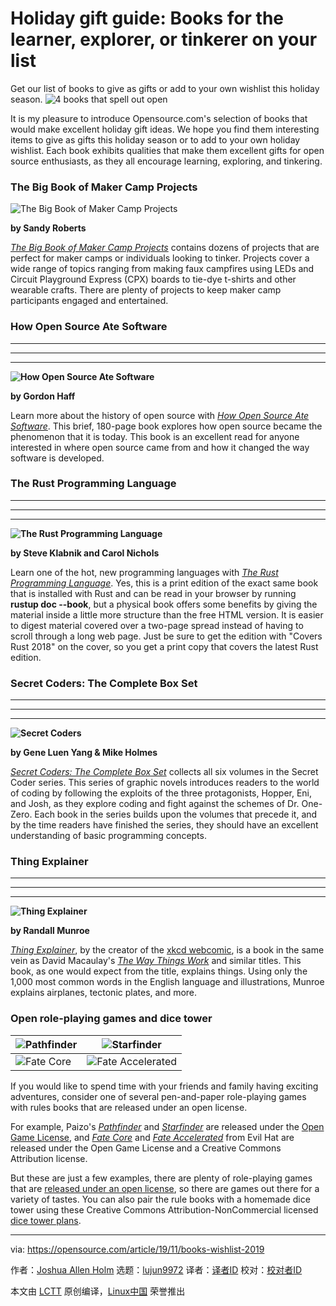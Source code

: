 [#]: collector: (lujun9972)
[#]: translator: ( )
[#]: reviewer: ( )
[#]: publisher: ( )
[#]: url: ( )
[#]: subject: (Holiday gift guide: Books for the learner, explorer, or tinkerer on your list)
[#]: via: (https://opensource.com/article/19/11/books-wishlist-2019)
[#]: author: (Joshua Allen Holm https://opensource.com/users/holmja)

Holiday gift guide: Books for the learner, explorer, or tinkerer on your list
======
Get our list of books to give as gifts or add to your own wishlist this
holiday season.
![4 books that spell out open][1]

It is my pleasure to introduce Opensource.com's selection of books that would make excellent holiday gift ideas. We hope you find them interesting items to give as gifts this holiday season or to add to your own holiday wishlist. Each book exhibits qualities that make them excellent gifts for open source enthusiasts, as they all encourage learning, exploring, and tinkering.

### The Big Book of Maker Camp Projects

![The Big Book of Maker Camp Projects][2]

**by Sandy Roberts**

[_The Big Book of Maker Camp Projects_][3] contains dozens of projects that are perfect for maker camps or individuals looking to tinker. Projects cover a wide range of topics ranging from making faux campfires using LEDs and Circuit Playground Express (CPX) boards to tie-dye t-shirts and other wearable crafts. There are plenty of projects to keep maker camp participants engaged and entertained.

### How Open Source Ate Software

* * *

* * *

* * *

**![How Open Source Ate Software ][4]**

**by Gordon Haff**

Learn more about the history of open source with [_How Open Source Ate Software_][5]. This brief, 180-page book explores how open source became the phenomenon that it is today. This book is an excellent read for anyone interested in where open source came from and how it changed the way software is developed.

### The Rust Programming Language

* * *

* * *

* * *

**![The Rust Programming Language ][6]**

**by Steve Klabnik and Carol Nichols**

Learn one of the hot, new programming languages with [_The Rust Programming Language_][7]. Yes, this is a print edition of the exact same book that is installed with Rust and can be read in your browser by running **rustup doc --book**, but a physical book offers some benefits by giving the material inside a little more structure than the free HTML version. It is easier to digest material covered over a two-page spread instead of having to scroll through a long web page. Just be sure to get the edition with "Covers Rust 2018" on the cover, so you get a print copy that covers the latest Rust edition.

### Secret Coders: The Complete Box Set

* * *

* * *

* * *

**![Secret Coders][8]**

**by Gene Luen Yang &amp; Mike Holmes**

[_Secret Coders: The Complete Box Set_][9] collects all six volumes in the Secret Coder series. This series of graphic novels introduces readers to the world of coding by following the exploits of the three protagonists, Hopper, Eni, and Josh, as they explore coding and fight against the schemes of Dr. One-Zero. Each book in the series builds upon the volumes that precede it, and by the time readers have finished the series, they should have an excellent understanding of basic programming concepts.

### Thing Explainer

* * *

* * *

* * *

**![Thing Explainer][10]**

**by Randall Munroe**

[_Thing Explainer_][11], by the creator of the [xkcd webcomic][12], is a book in the same vein as David Macaulay's [_The Way Things Work_][13] and similar titles. This book, as one would expect from the title, explains things. Using only the 1,000 most common words in the English language and illustrations, Munroe explains airplanes, tectonic plates, and more.

### Open role-playing games and dice tower

![Pathfinder][14] | ![Starfinder][15]
---|---
![Fate Core][16] | ![Fate Accelerated][17]

If you would like to spend time with your friends and family having exciting adventures, consider one of several pen-and-paper role-playing games with rules books that are released under an open license.

For example, Paizo's [_Pathfinder_][18] and [_Starfinder_][19] are released under the [Open Game License][20], and [_Fate Core_][21] and [_Fate Accelerated_][22] from Evil Hat are released under the Open Game License and a Creative Commons Attribution license.

But these are just a few examples, there are plenty of role-playing games that are [released under an open license][23], so there are games out there for a variety of tastes. You can also pair the rule books with a homemade dice tower using these Creative Commons Attribution-NonCommercial licensed [dice tower plans][24].

--------------------------------------------------------------------------------

via: https://opensource.com/article/19/11/books-wishlist-2019

作者：[Joshua Allen Holm][a]
选题：[lujun9972][b]
译者：[译者ID](https://github.com/译者ID)
校对：[校对者ID](https://github.com/校对者ID)

本文由 [LCTT](https://github.com/LCTT/TranslateProject) 原创编译，[Linux中国](https://linux.cn/) 荣誉推出

[a]: https://opensource.com/users/holmja
[b]: https://github.com/lujun9972
[1]: https://opensource.com/sites/default/files/styles/image-full-size/public/lead-images/EDU_OSDC_BYU_520x292_FINAL.png?itok=NVY7vR8o (4 books that spell out open)
[2]: https://opensource.com/sites/default/files/uploads/the_big_book_of_maker_camp_projects.jpg (The Big Book of Maker Camp Projects)
[3]: http://www.kaleidoscopeenrichment.com/home/the-big-book-of-maker-camp-projects/
[4]: https://opensource.com/sites/default/files/uploads/how_open_source_ate_software.jpg (How Open Source Ate Software )
[5]: https://www.apress.com/us/book/9781484238936
[6]: https://opensource.com/sites/default/files/uploads/the_rust_programming_language.jpg (The Rust Programming Language )
[7]: https://nostarch.com/Rust2018
[8]: https://opensource.com/sites/default/files/uploads/secret_coders_the_complete_boxed_set.jpeg (Secret Coders)
[9]: https://us.macmillan.com/secretcodersthecompleteboxedset/geneluenyang/9781250294685/
[10]: https://opensource.com/sites/default/files/uploads/thing_explainer.png (Thing Explainer)
[11]: https://xkcd.com/thing-explainer/
[12]: https://xkcd.com/
[13]: https://en.wikipedia.org/wiki/The_Way_Things_Work
[14]: https://opensource.com/sites/default/files/uploads/pathfinder_100px.jpg (Pathfinder)
[15]: https://opensource.com/sites/default/files/uploads/starfinder_100px.jpg (Starfinder)
[16]: https://opensource.com/sites/default/files/uploads/fate_core_100px.jpg (Fate Core)
[17]: https://opensource.com/sites/default/files/uploads/fate_accelerated_100px.jpg (Fate Accelerated)
[18]: https://paizo.com/pathfinder
[19]: https://paizo.com/starfinder
[20]: https://en.wikipedia.org/wiki/Open_Game_License
[21]: https://www.evilhat.com/home/fate-core/
[22]: https://www.evilhat.com/home/fae/
[23]: https://opensource.com/article/19/5/free-rpg-day
[24]: https://msraynsford.blogspot.com/2016/05/working-dice-tower-with-plans.html
